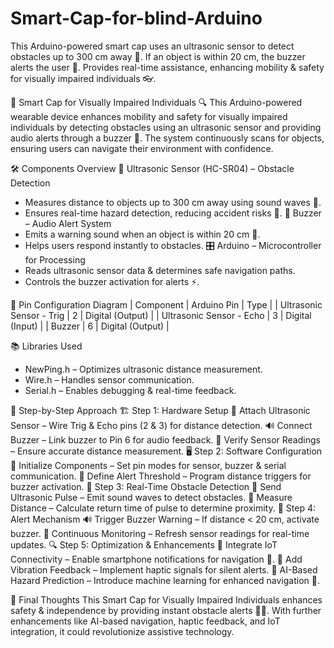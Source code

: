 # Smart-Cap-for-blind-Arduino
This Arduino-powered smart cap uses an ultrasonic sensor to detect obstacles up to 300 cm away 📡. If an object is within 20 cm, the buzzer alerts the user 🚨. Provides real-time assistance, enhancing mobility &amp; safety for visually impaired individuals 👓. 

🧢 Smart Cap for Visually Impaired Individuals 🔍
This Arduino-powered wearable device enhances mobility and safety for visually impaired individuals by detecting obstacles using an ultrasonic sensor and providing audio alerts through a buzzer 🚨. The system continuously scans for objects, ensuring users can navigate their environment with confidence.

🛠️ Components Overview
📡 Ultrasonic Sensor (HC-SR04) – Obstacle Detection
- Measures distance to objects up to 300 cm away using sound waves 🎯.
- Ensures real-time hazard detection, reducing accident risks 🚷.
🔔 Buzzer – Audio Alert System
- Emits a warning sound when an object is within 20 cm 📢.
- Helps users respond instantly to obstacles.
🎛️ Arduino – Microcontroller for Processing
- Reads ultrasonic sensor data & determines safe navigation paths.
- Controls the buzzer activation for alerts ⚡.

📌 Pin Configuration Diagram
| Component | Arduino Pin | Type | 
| Ultrasonic Sensor - Trig | 2 | Digital (Output) | 
| Ultrasonic Sensor - Echo | 3 | Digital (Input) | 
| Buzzer | 6 | Digital (Output) | 


📚 Libraries Used
- NewPing.h – Optimizes ultrasonic distance measurement.
- Wire.h – Handles sensor communication.
- Serial.h – Enables debugging & real-time feedback.

🔄 Step-by-Step Approach
🏗️ Step 1: Hardware Setup
🔌 Attach Ultrasonic Sensor – Wire Trig & Echo pins (2 & 3) for distance detection.
🔊 Connect Buzzer – Link buzzer to Pin 6 for audio feedback.
📡 Verify Sensor Readings – Ensure accurate distance measurement.
🖥️ Step 2: Software Configuration
📜 Initialize Components – Set pin modes for sensor, buzzer & serial 
communication.
🎯 Define Alert Threshold – Program distance triggers for buzzer activation.
📡 Step 3: Real-Time Obstacle Detection
🚀 Send Ultrasonic Pulse – Emit sound waves to detect obstacles.
🔄 Measure Distance – Calculate return time of pulse to determine proximity.
🚨 Step 4: Alert Mechanism
🔊 Trigger Buzzer Warning – If distance < 20 cm, activate buzzer.
📢 Continuous Monitoring – Refresh sensor readings for real-time updates.
🔍 Step 5: Optimization & Enhancements
📲 Integrate IoT Connectivity – Enable smartphone notifications for navigation 📡.
🔄 Add Vibration Feedback – Implement haptic signals for silent alerts.
🧠 AI-Based Hazard Prediction – Introduce machine learning for enhanced navigation 🤖.

🚀 Final Thoughts
This Smart Cap for Visually Impaired Individuals enhances safety & independence by providing instant obstacle alerts 🧢📡. With further enhancements like AI-based navigation, haptic feedback, and IoT integration, it could revolutionize assistive technology.
